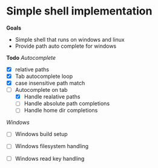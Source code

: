 # Simple shell implementation

**Goals**
- Simple shell that runs on windows and linux
- Provide path auto complete for windows

**Todo**
*Autocomplete*
- [x] relative paths
- [x] Tab autocomplete loop
- [x] case insensitive path match
- [ ] Autocomplete on tab
    - [x] Handle realative paths
    - [ ] Handle absolute path completions
    - [ ] Handle home dir completions

*Windows*
- [ ] Windows build setup
- [ ] Windows filesystem handling
- [ ] Windows read key handling

